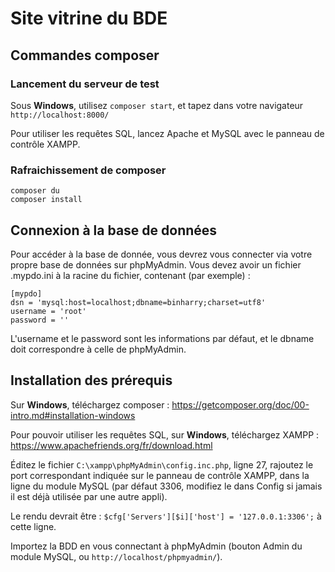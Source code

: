 # Site vitrine du BDE

## Commandes composer

### Lancement du serveur de test

Sous **Windows**, utilisez `composer start`, et tapez dans votre navigateur `http://localhost:8000/`

Pour utiliser les requêtes SQL, lancez Apache et MySQL avec le panneau de contrôle XAMPP.

### Rafraichissement de composer

```
composer du
composer install
```

## Connexion à la base de données

Pour accéder à la base de donnée, vous devrez vous connecter via votre propre base de données sur phpMyAdmin.
Vous devez avoir un fichier .mypdo.ini à la racine du fichier, contenant (par exemple) :

```
[mypdo]
dsn = 'mysql:host=localhost;dbname=binharry;charset=utf8'
username = 'root'
password = ''
```

L'username et le password sont les informations par défaut, et le dbname doit correspondre à celle de phpMyAdmin.

## Installation des prérequis

Sur **Windows**, téléchargez composer : https://getcomposer.org/doc/00-intro.md#installation-windows

Pour pouvoir utiliser les requêtes SQL, sur **Windows**, téléchargez XAMPP : https://www.apachefriends.org/fr/download.html

Éditez le fichier `C:\xampp\phpMyAdmin\config.inc.php`, ligne 27, rajoutez le port correspondant indiquée sur le panneau de contrôle XAMPP, dans la ligne du module MySQL (par défaut 3306, modifiez le dans Config si jamais il est déjà utilisée par une autre appli).

Le rendu devrait être : `$cfg['Servers'][$i]['host'] = '127.0.0.1:3306';` à cette ligne.

Importez la BDD en vous connectant à phpMyAdmin (bouton Admin du module MySQL, ou `http://localhost/phpmyadmin/`).
